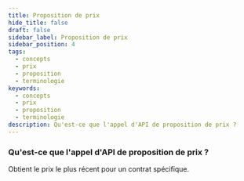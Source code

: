 ```yaml
---
title: Proposition de prix
hide_title: false
draft: false
sidebar_label: Proposition de prix
sidebar_position: 4
tags:
  - concepts
  - prix
  - proposition
  - terminologie
keywords:
  - concepts
  - prix
  - proposition
  - terminologie
description: Qu'est-ce que l'appel d'API de proposition de prix ?
---
```


### Qu'est-ce que l'appel d'API de proposition de prix ?

Obtient le prix le plus récent pour un contrat spécifique.
